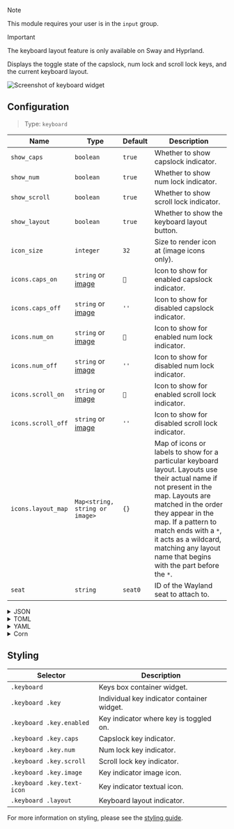 > [!NOTE]
> This module requires your user is in the `input` group.

> [!IMPORTANT]
> The keyboard layout feature is only available on Sway and Hyprland.

Displays the toggle state of the capslock, num lock and scroll lock keys, and the current keyboard layout.

![Screenshot of keyboard widget](https://f.jstanger.dev/github/ironbar/keys.png)

## Configuration

> Type: `keyboard`

| Name               | Type                           | Default | Description                                                                                                               |
| ------------------ | ------------------------------ | ------- | ------------------------------------------------------------------------------------------------------------------------- |
| `show_caps`        | `boolean`                      | `true`  | Whether to show capslock indicator.                                                                                       |
| `show_num`         | `boolean`                      | `true`  | Whether to show num lock indicator.                                                                                       |
| `show_scroll`      | `boolean`                      | `true`  | Whether to show scroll lock indicator.                                                                                    |
| `show_layout`      | `boolean`                      | `true`  | Whether to show the keyboard layout button.                                                                               |
| `icon_size`        | `integer`                      | `32`    | Size to render icon at (image icons only).                                                                                |
| `icons.caps_on`    | `string` or [image](images)    | `󰪛`     | Icon to show for enabled capslock indicator.                                                                              |
| `icons.caps_off`   | `string` or [image](images)    | `''`    | Icon to show for disabled capslock indicator.                                                                             |
| `icons.num_on`     | `string` or [image](images)    | ``     | Icon to show for enabled num lock indicator.                                                                              |
| `icons.num_off`    | `string` or [image](images)    | `''`    | Icon to show for disabled num lock indicator.                                                                             |
| `icons.scroll_on`  | `string` or [image](images)    | ``     | Icon to show for enabled scroll lock indicator.                                                                           |
| `icons.scroll_off` | `string` or [image](images)    | `''`    | Icon to show for disabled scroll lock indicator.                                                                          |
| `icons.layout_map` | `Map<string, string or image>` | `{}`    | Map of icons or labels to show for a particular keyboard layout. Layouts use their actual name if not present in the map. Layouts are matched in the order they appear in the map. If a pattern to match ends with a `*`, it acts as a wildcard, matching any layout name that begins with the part before the `*`. |
| `seat`             | `string`                       | `seat0` | ID of the Wayland seat to attach to.                                                                                      |

<details>
<summary>JSON</summary>

```json
{
  "end": [
    {
      "type": "keyboard",
      "show_scroll": false,
      "icons": {
        "caps_on": "󰪛",
        "layout_map": {
          "English (US)": "🇺🇸",
          "Ukrainian": "🇺🇦"
        }
      }
    }
  ]
}
```

</details>

<details>
<summary>TOML</summary>

```toml
[[end]]
type = "keyboard"
show_scroll = false

[end.icons]
caps_on = "󰪛"

[end.icons.layout_map]
"English (US)" = "🇺🇸"
Ukrainian = "🇺🇦"
```

</details>

<details>
<summary>YAML</summary>

```yaml
end:
  - type: keyboard
    show_scroll: false
    icons:
      caps_on: 󰪛
      layout_map:
        "English (US)": 🇺🇸
        Ukrainian: 🇺🇦

```

</details>

<details>
<summary>Corn</summary>

```corn
{
end = [ 
        { 
            type = "keyboard" 
            show_scroll = false 
            icons.caps_on = "󰪛" 
            icons.layout_map.'English (US)' = "🇺🇸"
            icons.layout_map.Ukrainian = "🇺🇦"
        }
    ]
}
```

</details>

## Styling

| Selector                   | Description                                |
| -------------------------- | ------------------------------------------ |
| `.keyboard`                | Keys box container widget.                 |
| `.keyboard .key`           | Individual key indicator container widget. |
| `.keyboard .key.enabled`   | Key indicator where key is toggled on.     |
| `.keyboard .key.caps`      | Capslock key indicator.                    |
| `.keyboard .key.num`       | Num lock key indicator.                    |
| `.keyboard .key.scroll`    | Scroll lock key indicator.                 |
| `.keyboard .key.image`     | Key indicator image icon.                  |
| `.keyboard .key.text-icon` | Key indicator textual icon.                |
| `.keyboard .layout`        | Keyboard layout indicator.                 |

For more information on styling, please see the [styling guide](styling-guide).
